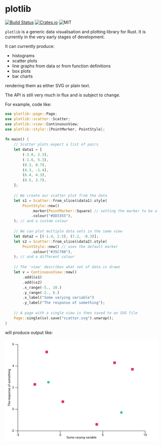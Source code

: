 # plotlib

[![Build Status](https://travis-ci.org/milliams/plotlib.svg?branch=master)](https://travis-ci.org/milliams/plotlib)
[![Crates.io](https://img.shields.io/crates/v/plotlib.svg)](https://crates.io/crates/plotlib)
![MIT](https://img.shields.io/crates/l/plotlib.svg)

`plotlib` is a generic data visualisation and plotting library for Rust.
It is currently in the very early stages of development.

It can currently produce:

* histograms
* scatter plots
* line graphs from data or from function definitions
* box plots
* bar charts

rendering them as either SVG or plain text.

The API is still very much in flux and is subject to change.

For example, code like:

```rust
use plotlib::page::Page;
use plotlib::scatter::Scatter;
use plotlib::view::ContinuousView;
use plotlib::style::{PointMarker, PointStyle};

fn main() {
    // Scatter plots expect a list of pairs
    let data1 = [
        (-3.0, 2.3),
        (-1.6, 5.3),
        (0.3, 0.7),
        (4.3, -1.4),
        (6.4, 4.3),
        (8.5, 3.7),
    ];

    // We create our scatter plot from the data
    let s1 = Scatter::from_slice(&data1).style(
        PointStyle::new()
            .marker(PointMarker::Square) // setting the marker to be a square
            .colour("#DD3355"),
    ); // and a custom colour

    // We can plot multiple data sets in the same view
    let data2 = [(-1.4, 2.5), (7.2, -0.3)];
    let s2 = Scatter::from_slice(&data2).style(
        PointStyle::new() // uses the default marker
            .colour("#35C788"),
    ); // and a different colour

    // The 'view' describes what set of data is drawn
    let v = ContinuousView::new()
        .add(&s1)
        .add(&s2)
        .x_range(-5., 10.)
        .y_range(-2., 6.)
        .x_label("Some varying variable")
        .y_label("The response of something");

    // A page with a single view is then saved to an SVG file
    Page::single(&v).save("scatter.svg").unwrap();
}
```

will produce output like:

![scatter plot](scatter.png)

